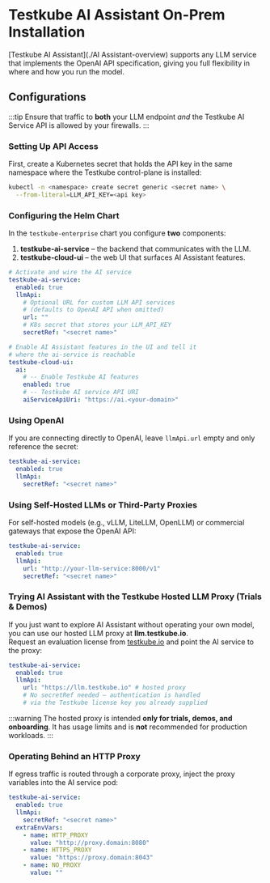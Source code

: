 # Testkube AI Assistant On-Prem Installation

[Testkube AI Assistant](./AI Assistant-overview) supports any LLM service that implements the OpenAI API specification, giving you full flexibility in where and how you run the model.

## Configurations

:::tip
Ensure that traffic to **both** your LLM endpoint _and_ the Testkube AI Service API is allowed by your firewalls.
:::

### Setting Up API Access

First, create a Kubernetes secret that holds the API key in the same namespace where the Testkube control-plane is installed:

```sh
kubectl -n <namespace> create secret generic <secret name> \
  --from-literal=LLM_API_KEY=<api key>
```

### Configuring the Helm Chart

In the `testkube-enterprise` chart you configure **two** components:

1. **testkube-ai-service** – the backend that communicates with the LLM.
2. **testkube-cloud-ui** – the web UI that surfaces AI Assistant features.

```yaml
# Activate and wire the AI service
testkube-ai-service:
  enabled: true
  llmApi:
    # Optional URL for custom LLM API services
    # (defaults to OpenAI API when omitted)
    url: ""
    # K8s secret that stores your LLM_API_KEY
    secretRef: "<secret name>"

# Enable AI Assistant features in the UI and tell it
# where the ai-service is reachable
testkube-cloud-ui:
  ai:
    # -- Enable Testkube AI features
    enabled: true
    # -- Testkube AI service API URI
    aiServiceApiUri: "https://ai.<your-domain>"
```

### Using OpenAI

If you are connecting directly to OpenAI, leave `llmApi.url` empty and only reference the secret:

```yaml
testkube-ai-service:
  enabled: true
  llmApi:
    secretRef: "<secret name>"
```

### Using Self-Hosted LLMs or Third-Party Proxies

For self-hosted models (e.g., vLLM, LiteLLM, OpenLLM) or commercial gateways that expose the OpenAI API:

```yaml
testkube-ai-service:
  enabled: true
  llmApi:
    url: "http://your-llm-service:8000/v1"
    secretRef: "<secret name>"
```

### Trying AI Assistant with the Testkube Hosted LLM Proxy (Trials & Demos)

If you just want to explore AI Assistant without operating your own model, you can use our hosted LLM proxy at **llm.testkube.io**.  
Request an evaluation license from [testkube.io](https://testkube.io) and point the AI service to the proxy:

```yaml
testkube-ai-service:
  enabled: true
  llmApi:
    url: "https://llm.testkube.io" # hosted proxy
    # No secretRef needed – authentication is handled
    # via the Testkube license key you already supplied
```

:::warning
The hosted proxy is intended **only for trials, demos, and onboarding**. It has usage limits and is **not** recommended for production workloads.
:::

### Operating Behind an HTTP Proxy

If egress traffic is routed through a corporate proxy, inject the proxy variables into the AI service pod:

```yaml
testkube-ai-service:
  enabled: true
  llmApi:
    secretRef: "<secret name>"
  extraEnvVars:
    - name: HTTP_PROXY
      value: "http://proxy.domain:8080"
    - name: HTTPS_PROXY
      value: "https://proxy.domain:8043"
    - name: NO_PROXY
      value: ""
```
